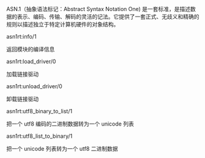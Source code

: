 ASN.1（抽象语法标记：Abstract Syntax Notation One) 是一套标准，是描述数据的表示、编码、传输、解码的灵活的记法。它提供了一套正式、无歧义和精确的规则以描述独立于特定计算机硬件的对象结构。

asn1rt:info/1

返回模块的编译信息

asn1rt:load_driver/0

加载链接驱动

asn1rt:unload_driver/0

卸载链接驱动

asn1rt:utf8_binary_to_list/1

把一个 utf8 编码的二进制数据转为一个 unicode 列表

asn1rt:utf8_list_to_binary/1

把一个 unicode 列表转为一个 utf8 二进制数据
